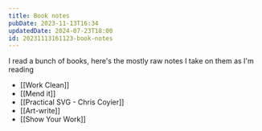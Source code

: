 ```yaml
---
title: Book notes
pubDate: 2023-11-13T16:34
updatedDate: 2024-07-23T18:00
id: 20231113161123-book-notes
---
```


I read a bunch of books, here's the mostly raw notes I take on them as I'm reading

- [[Work Clean]]
- [[Mend it]]
- [[Practical SVG - Chris Coyier]]
- [[Art-write]]
- [[Show Your Work]]
